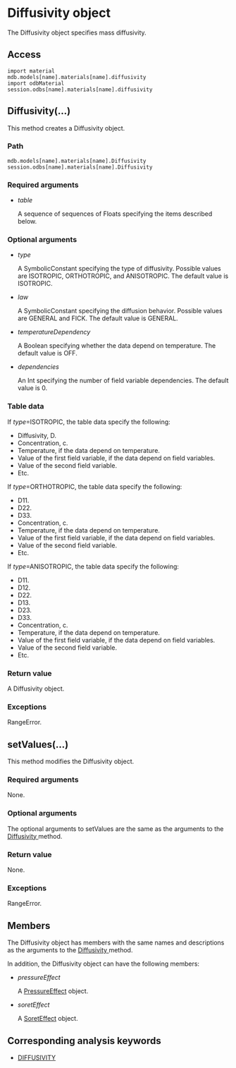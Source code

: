 # Diffusivity object

The Diffusivity object specifies mass diffusivity.

## Access

```
import material
mdb.models[name].materials[name].diffusivity
import odbMaterial
session.odbs[name].materials[name].diffusivity
```

## Diffusivity(...)



This method creates a Diffusivity object.



### Path

```
mdb.models[name].materials[name].Diffusivity
session.odbs[name].materials[name].Diffusivity
```

### Required arguments

- *table*

  A sequence of sequences of Floats specifying the items described below.

### Optional arguments

- *type*

  A SymbolicConstant specifying the type of diffusivity. Possible values are ISOTROPIC, ORTHOTROPIC, and ANISOTROPIC. The default value is ISOTROPIC.

- *law*

  A SymbolicConstant specifying the diffusion behavior. Possible values are GENERAL and FICK. The default value is GENERAL.

- *temperatureDependency*

  A Boolean specifying whether the data depend on temperature. The default value is OFF.

- *dependencies*

  An Int specifying the number of field variable dependencies. The default value is 0.

### Table data

If *type*=ISOTROPIC, the table data specify the following:

- Diffusivity, D.
- Concentration, c.
- Temperature, if the data depend on temperature.
- Value of the first field variable, if the data depend on field variables.
- Value of the second field variable.
- Etc.

If *type*=ORTHOTROPIC, the table data specify the following:

- D11.
- D22.
- D33.
- Concentration, c.
- Temperature, if the data depend on temperature.
- Value of the first field variable, if the data depend on field variables.
- Value of the second field variable.
- Etc.

If *type*=ANISOTROPIC, the table data specify the following:

- D11.
- D12.
- D22.
- D13.
- D23.
- D33.
- Concentration, c.
- Temperature, if the data depend on temperature.
- Value of the first field variable, if the data depend on field variables.
- Value of the second field variable.
- Etc.

### Return value

A Diffusivity object.

### Exceptions

RangeError.



## setValues(...)



This method modifies the Diffusivity object.



### Required arguments

None.

### Optional arguments

The optional arguments to setValues are the same as the arguments to the [Diffusivity ](https://help.3ds.com/2022/english/DSSIMULIA_Established/SIMACAEKERRefMap/simaker-c-diffusivitypyc.htm?ContextScope=all#simaker-diffusivitydiffusivitypyc)method.

### Return value

None.

### Exceptions

RangeError.



## Members

The Diffusivity object has members with the same names and descriptions as the arguments to the [Diffusivity ](https://help.3ds.com/2022/english/DSSIMULIA_Established/SIMACAEKERRefMap/simaker-c-diffusivitypyc.htm?ContextScope=all#simaker-diffusivitydiffusivitypyc)method.

In addition, the Diffusivity object can have the following members:

- *pressureEffect*

  A [PressureEffect](https://help.3ds.com/2022/english/DSSIMULIA_Established/SIMACAEKERRefMap/simaker-c-pressureeffectpyc.htm?ContextScope=all) object.

- *soretEffect*

  A [SoretEffect](https://help.3ds.com/2022/english/DSSIMULIA_Established/SIMACAEKERRefMap/simaker-c-soreteffectpyc.htm?ContextScope=all) object.



## Corresponding analysis keywords

- [DIFFUSIVITY](https://help.3ds.com/2022/english/DSSIMULIA_Established/SIMACAEKEYRefMap/simakey-r-diffusivity.htm?ContextScope=all#simakey-r-diffusivity)